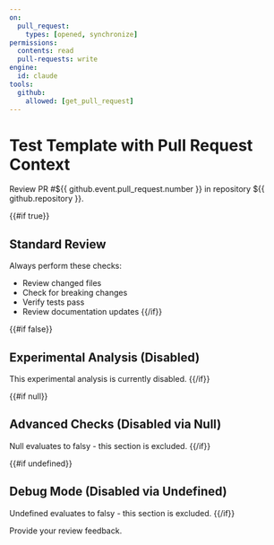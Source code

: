 ```yaml
---
on:
  pull_request:
    types: [opened, synchronize]
permissions:
  contents: read
  pull-requests: write
engine:
  id: claude
tools:
  github:
    allowed: [get_pull_request]
---
```


# Test Template with Pull Request Context

Review PR #${{ github.event.pull_request.number }} in repository ${{ github.repository }}.

{{#if true}}
## Standard Review

Always perform these checks:
- Review changed files
- Check for breaking changes
- Verify tests pass
- Review documentation updates
{{/if}}

{{#if false}}
## Experimental Analysis (Disabled)

This experimental analysis is currently disabled.
{{/if}}

{{#if null}}
## Advanced Checks (Disabled via Null)

Null evaluates to falsy - this section is excluded.
{{/if}}

{{#if undefined}}
## Debug Mode (Disabled via Undefined)

Undefined evaluates to falsy - this section is excluded.
{{/if}}

Provide your review feedback.
